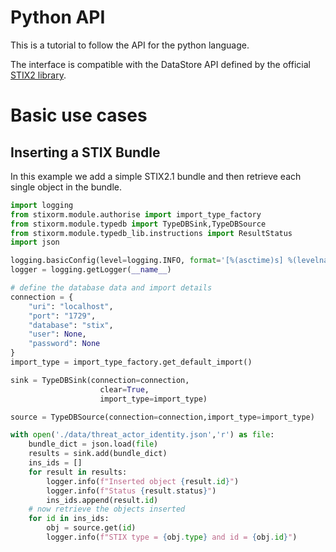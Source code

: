 # Python API
This is a tutorial to follow the API for the python language.

The interface is compatible with the DataStore API defined by 
the official [STIX2 library](https://stix2.readthedocs.io/en/latest/guide/datastore.html).

# Basic use cases

## Inserting a STIX Bundle

In this example we add a simple STIX2.1 bundle and then retrieve each single object in the bundle.

```python
import logging
from stixorm.module.authorise import import_type_factory
from stixorm.module.typedb import TypeDBSink,TypeDBSource
from stixorm.module.typedb_lib.instructions import ResultStatus
import json

logging.basicConfig(level=logging.INFO, format='[%(asctime)s] %(levelname)s [%(name)s:%(lineno)s] %(message)s')
logger = logging.getLogger(__name__)

# define the database data and import details
connection = {
    "uri": "localhost",
    "port": "1729",
    "database": "stix",
    "user": None,
    "password": None
}
import_type = import_type_factory.get_default_import()

sink = TypeDBSink(connection=connection,
                    clear=True,
                    import_type=import_type)

source = TypeDBSource(connection=connection,import_type=import_type)

with open('./data/threat_actor_identity.json','r') as file:
    bundle_dict = json.load(file)
    results = sink.add(bundle_dict)
    ins_ids = []
    for result in results:
        logger.info(f"Inserted object {result.id}")
        logger.info(f"Status {result.status}")
        ins_ids.append(result.id)
    # now retrieve the objects inserted
    for id in ins_ids:
        obj = source.get(id)
        logger.info(f"STIX type = {obj.type} and id = {obj.id}")


```
